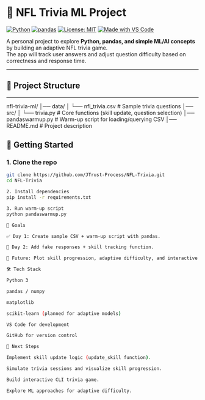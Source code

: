 # 🏈 NFL Trivia ML Project

[![Python](https://img.shields.io/badge/Python-3.11%2B-blue.svg)](https://www.python.org/)
[![pandas](https://img.shields.io/badge/pandas-2.x-brightgreen.svg)](https://pandas.pydata.org/)
[![License: MIT](https://img.shields.io/badge/License-MIT-yellow.svg)](https://opensource.org/licenses/MIT)
[![Made with VS Code](https://img.shields.io/badge/Made%20with-VS%20Code-blue.svg)](https://code.visualstudio.com/)

A personal project to explore **Python, pandas, and simple ML/AI concepts** by building an adaptive NFL trivia game.  
The app will track user answers and adjust question difficulty based on correctness and response time.

---

## 📂 Project Structure
---

nfl-trivia-ml/
│── data/
│ └── nfl_trivia.csv # Sample trivia questions
│── src/
│ └── trivia.py # Core functions (skill update, question selection)
│── pandaswarmup.py # Warm-up script for loading/querying CSV
│── README.md # Project description

## 🚀 Getting Started

### 1. Clone the repo
```bash
git clone https://github.com/JTrust-Process/NFL-Trivia.git
cd NFL-Trivia

2. Install dependencies
pip install -r requirements.txt

3. Run warm-up script
python pandaswarmup.py

🎯 Goals

✅ Day 1: Create sample CSV + warm-up script with pandas.

🔄 Day 2: Add fake responses + skill tracking function.

🔮 Future: Plot skill progression, adaptive difficulty, and interactive trivia game loop.

🛠️ Tech Stack

Python 3

pandas / numpy

matplotlib

scikit-learn (planned for adaptive models)

VS Code for development

GitHub for version control

📌 Next Steps

Implement skill update logic (update_skill function).

Simulate trivia sessions and visualize skill progression.

Build interactive CLI trivia game.

Explore ML approaches for adaptive difficulty.
